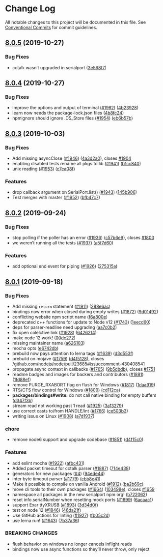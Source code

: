 # Change Log

All notable changes to this project will be documented in this file.
See [Conventional Commits](https://conventionalcommits.org) for commit guidelines.

## [8.0.5](https://github.com/node-serialport/node-serialport/compare/v8.0.4...v8.0.5) (2019-10-27)


### Bug Fixes

* cctalk wasn’t upgraded in serialport ([3e568f7](https://github.com/node-serialport/node-serialport/commit/3e568f7ca4b8e1c0743b780860532e5998091b86))





## [8.0.4](https://github.com/node-serialport/node-serialport/compare/v8.0.3...v8.0.4) (2019-10-27)


### Bug Fixes

* improve the options and output of terminal ([#1962](https://github.com/node-serialport/node-serialport/issues/1962)) ([4b23928](https://github.com/node-serialport/node-serialport/commit/4b23928cd276d60df7c13ec32084a99752b2c3c1))
* learn now needs the package-lock.json files ([4b8fc24](https://github.com/node-serialport/node-serialport/commit/4b8fc248778b69f7afde17ab9ef791ef8867c4a5))
* npmignore should ignore .DS_Store files ([#1954](https://github.com/node-serialport/node-serialport/issues/1954)) ([eb6b57b](https://github.com/node-serialport/node-serialport/commit/eb6b57bffe33c9bc7775bb6b0fdf1081db86ebcc))





## [8.0.3](https://github.com/node-serialport/node-serialport/compare/v8.0.2...v8.0.3) (2019-10-03)


### Bug Fixes

* Add missing asyncClose ([#1946](https://github.com/node-serialport/node-serialport/issues/1946)) ([4a3d2a0](https://github.com/node-serialport/node-serialport/commit/4a3d2a0)), closes [#1904](https://github.com/node-serialport/node-serialport/issues/1904)
* enabling disabled tests rename all pkgs to lib ([#1941](https://github.com/node-serialport/node-serialport/issues/1941)) ([b1cc840](https://github.com/node-serialport/node-serialport/commit/b1cc840))
* unix reading ([#1953](https://github.com/node-serialport/node-serialport/issues/1953)) ([c7ca08f](https://github.com/node-serialport/node-serialport/commit/c7ca08f))


### Features

* drop callback argument on SerialPort.list() ([#1943](https://github.com/node-serialport/node-serialport/issues/1943)) ([145b906](https://github.com/node-serialport/node-serialport/commit/145b906))
* Test merges with master ([#1952](https://github.com/node-serialport/node-serialport/issues/1952)) ([bfb47c7](https://github.com/node-serialport/node-serialport/commit/bfb47c7))





## [8.0.2](https://github.com/node-serialport/node-serialport/compare/v8.0.1...v8.0.2) (2019-09-24)


### Bug Fixes

* stop polling if the poller has an error ([#1936](https://github.com/node-serialport/node-serialport/issues/1936)) ([c57b6e9](https://github.com/node-serialport/node-serialport/commit/c57b6e9)), closes [#1803](https://github.com/node-serialport/node-serialport/issues/1803)
* we weren’t running all the tests ([#1937](https://github.com/node-serialport/node-serialport/issues/1937)) ([a5f7d60](https://github.com/node-serialport/node-serialport/commit/a5f7d60))


### Features

* add optional end event for piping ([#1926](https://github.com/node-serialport/node-serialport/issues/1926)) ([275315a](https://github.com/node-serialport/node-serialport/commit/275315a))





## [8.0.1](https://github.com/node-serialport/node-serialport/compare/v6.2.2...v8.0.1) (2019-09-18)


### Bug Fixes

* Add missing `return` statement ([#1911](https://github.com/node-serialport/node-serialport/issues/1911)) ([288e6ac](https://github.com/node-serialport/node-serialport/commit/288e6ac))
* bindings now error when closed during empty writes ([#1872](https://github.com/node-serialport/node-serialport/issues/1872)) ([9d01492](https://github.com/node-serialport/node-serialport/commit/9d01492))
* conflicting website npm script name ([f6a800e](https://github.com/node-serialport/node-serialport/commit/f6a800e))
* deprecated c++ functions for update to Node v12 ([#1743](https://github.com/node-serialport/node-serialport/issues/1743)) ([1eecd60](https://github.com/node-serialport/node-serialport/commit/1eecd60))
* deps for parser-readline need upgrading ([aa7c0b2](https://github.com/node-serialport/node-serialport/commit/aa7c0b2))
* fix open colelctive link ([#1928](https://github.com/node-serialport/node-serialport/issues/1928)) ([6426214](https://github.com/node-serialport/node-serialport/commit/6426214))
* make node 12 work! ([00dc272](https://github.com/node-serialport/node-serialport/commit/00dc272))
* missing maintainer name ([a626103](https://github.com/node-serialport/node-serialport/commit/a626103))
* mocha opts ([e6742db](https://github.com/node-serialport/node-serialport/commit/e6742db))
* prebuild now pays attention to lerna tags ([#1639](https://github.com/node-serialport/node-serialport/issues/1639)) ([d3d553f](https://github.com/node-serialport/node-serialport/commit/d3d553f))
* prebuild on mojave ([#1759](https://github.com/node-serialport/node-serialport/issues/1759)) ([d4f5128](https://github.com/node-serialport/node-serialport/commit/d4f5128)), closes [/github.com/nodejs/node/pull/23685#issuecomment-430408541](https://github.com//github.com/nodejs/node/pull/23685/issues/issuecomment-430408541)
* propagate async context in callbacks ([#1765](https://github.com/node-serialport/node-serialport/issues/1765)) ([9b5dbdb](https://github.com/node-serialport/node-serialport/commit/9b5dbdb)), closes [#1751](https://github.com/node-serialport/node-serialport/issues/1751)
* readme badges and images for backers and contributors ([#1881](https://github.com/node-serialport/node-serialport/issues/1881)) ([1fd88e1](https://github.com/node-serialport/node-serialport/commit/1fd88e1))
* remove PURGE_RXABORT flag on flush for Windows ([#1817](https://github.com/node-serialport/node-serialport/issues/1817)) ([1daa919](https://github.com/node-serialport/node-serialport/commit/1daa919))
* RTS/CTS flow control for Windows ([#1809](https://github.com/node-serialport/node-serialport/issues/1809)) ([cd112ca](https://github.com/node-serialport/node-serialport/commit/cd112ca))
* **packages/bindings#write:** do not call native binding for empty buffers ([d347f3b](https://github.com/node-serialport/node-serialport/commit/d347f3b))
* stream read not working past 1 read ([#1925](https://github.com/node-serialport/node-serialport/issues/1925)) ([3a13279](https://github.com/node-serialport/node-serialport/commit/3a13279))
* use correct casts to/from HANDLE/int ([#1766](https://github.com/node-serialport/node-serialport/issues/1766)) ([ce503b3](https://github.com/node-serialport/node-serialport/commit/ce503b3))
* writing issue on Linux ([#1908](https://github.com/node-serialport/node-serialport/issues/1908)) ([a7d1937](https://github.com/node-serialport/node-serialport/commit/a7d1937))


### chore

* remove node6 support and upgrade codebase ([#1851](https://github.com/node-serialport/node-serialport/issues/1851)) ([d4f15c0](https://github.com/node-serialport/node-serialport/commit/d4f15c0))


### Features

* add eslint mocha ([#1922](https://github.com/node-serialport/node-serialport/issues/1922)) ([afbc431](https://github.com/node-serialport/node-serialport/commit/afbc431))
* Added packet timeout for cctalk parser ([#1887](https://github.com/node-serialport/node-serialport/issues/1887)) ([714e438](https://github.com/node-serialport/node-serialport/commit/714e438))
* generators for new packages ([#4](https://github.com/node-serialport/node-serialport/issues/4)) ([94ede44](https://github.com/node-serialport/node-serialport/commit/94ede44))
* inter byte timeout parser ([#1779](https://github.com/node-serialport/node-serialport/issues/1779)) ([cbb8e41](https://github.com/node-serialport/node-serialport/commit/cbb8e41))
* Make it possible to compile on vanilla Android ([#1912](https://github.com/node-serialport/node-serialport/issues/1912)) ([ba2b69c](https://github.com/node-serialport/node-serialport/commit/ba2b69c))
* move cli tools to their own packages ([#1664](https://github.com/node-serialport/node-serialport/issues/1664)) ([103498e](https://github.com/node-serialport/node-serialport/commit/103498e)), closes [#1659](https://github.com/node-serialport/node-serialport/issues/1659)
* namespace all packages in the new serialport npm org! ([b722062](https://github.com/node-serialport/node-serialport/commit/b722062))
* reset info.serialNumber when resetting mock ports ([#1899](https://github.com/node-serialport/node-serialport/issues/1899)) ([6acaac1](https://github.com/node-serialport/node-serialport/commit/6acaac1))
* support Exar ttyXRUSB ([#1893](https://github.com/node-serialport/node-serialport/issues/1893)) ([3d34d0f](https://github.com/node-serialport/node-serialport/commit/3d34d0f))
* test on node 12 ([#1846](https://github.com/node-serialport/node-serialport/issues/1846)) ([46da21f](https://github.com/node-serialport/node-serialport/commit/46da21f))
* Use GitHub actions for linting ([#1927](https://github.com/node-serialport/node-serialport/issues/1927)) ([fb05c2d](https://github.com/node-serialport/node-serialport/commit/fb05c2d))
* use lerna run! ([#1643](https://github.com/node-serialport/node-serialport/issues/1643)) ([7b37a36](https://github.com/node-serialport/node-serialport/commit/7b37a36))


### BREAKING CHANGES

* flush behavior on windows no longer cancels inflight reads
* bindings now use async functions so they’ll never throw, only reject
